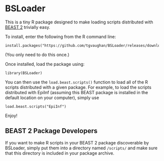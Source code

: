 # BSLoader

This is a tiny R package designed to make loading scripts distributed with
[BEAST 2](https://beast2.org) trivially easy.

To install, enter the following from the R command line:

    install.packages("https://github.com/tgvaughan/BSLoader/releases/download/v1.0.0/BSLoader_1.0.0.tar.gz")
    
(You only need to do this once.)

Once installed, load the package using:

    library(BSLoader)

You can then use the `load.beast.scripts()` function to load all of the R scripts
distributed with a given package.  For example, to load the scripts distributed with
EpiInf (assuming this BEAST package is installed in the default location on your computer),
simply use

    load.beast.scripts("EpiInf")

Enjoy!

## BEAST 2 Package Developers

If you want to make R scripts in your BEAST 2 package discoverable by
BSLoader, simply put them into a directory named `/scripts/` and make
sure that this directory is included in your package archive.
